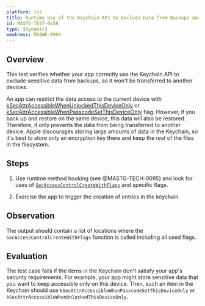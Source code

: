 ```yaml
---
platform: ios
title: Runtime Use of the Keychain API to Exclude Data from Backups and Prevent Access on Other Devices
id: MASTG-TEST-0x58
type: [dynamic]
weakness: MASWE-0004
---
```


## Overview

This test verifies whether your app correctly use the Keychain API to exclude sensitive data from backups, so it won't be transferred to another devices.

An app can restrict the data access to the current device with [kSecAttrAccessibleWhenUnlockedThisDeviceOnly](https://developer.apple.com/documentation/security/ksecattraccessiblewhenunlockedthisdeviceonly) or [kSecAttrAccessibleWhenPasscodeSetThisDeviceOnly](https://developer.apple.com/documentation/security/ksecattraccessiblewhenpasscodesetthisdeviceonly) flag. However, if you back up and restore on the same device, this data will also be restored. Therefore, it only prevents the data from being transferred to another device. Apple discourages storing large amounts of data in the Keychain, so it's best to store only an encryption key there and keep the rest of the files in the filesystem.

## Steps

1. Use runtime method hooking (see @MASTG-TECH-0095) and look for uses of [`SecAccessControlCreateWithFlags`](https://developer.apple.com/documentation/security/secaccesscontrolcreatewithflags(_:_:_:_:)) and specific flags.

2. Exercise the app to trigger the creation of entries in the keychain.

## Observation

The output should contain a list of locations where the `SecAccessControlCreateWithFlags` function is called including all used flags.

## Evaluation

The test case fails if the items in the Keychain don't satisfy your app's security requirements. For example, your app might store sensitive data that you want to keep accessible only on this device. Then, such an item in the Keychain should use `kSecAttrAccessibleWhenPasscodeSetThisDeviceOnly` or `kSecAttrAccessibleWhenUnlockedThisDeviceOnly`.
